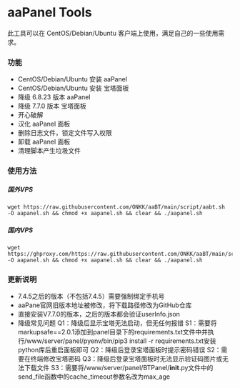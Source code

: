 # aaPanel Tools

此工具可以在 CentOS/Debian/Ubuntu 客户端上使用，满足自己的一些使用需求。

### 功能

- CentOS/Debian/Ubuntu 安装 aaPanel
- CentOS/Debian/Ubuntu 安装 宝塔面板
- 降级 6.8.23 版本 aaPanel
- 降级 7.7.0  版本 宝塔面板
- 开心破解
- 汉化 aaPanel 面板
- 删除日志文件，锁定文件写入权限
- 卸载 aaPanel 面板
- 清理脚本产生垃圾文件

### 使用方法

##### 国外VPS
~~~
wget https://raw.githubusercontent.com/ONKK/aaBT/main/script/aabt.sh  -O aapanel.sh && chmod +x aapanel.sh && clear && ./aapanel.sh
~~~
##### 国内VPS
~~~
wget https://ghproxy.com/https://raw.githubusercontent.com/ONKK/aaBT/main/script/aabt.sh  -O aapanel.sh && chmod +x aapanel.sh && clear && ./aapanel.sh
~~~

### 更新说明

- 7.4.5之后的版本（不包括7.4.5）需要强制绑定手机号
- aaPane官网旧版本地址被修改，将下载路径修改为GitHub仓库
- 直接安装V7.7.0的版本，之后的版本都会验证userInfo.json
- 降级常见问题
Q1：降级后显示宝塔无法启动，但无任何报错
S1：需要将markupsafe==2.0.1添加到panel目录下的requirements.txt文件中并执行/www/server/panel/pyenv/bin/pip3 install -r requirements.txt安装python库后重启面板即可
Q2：降级后登录宝塔面板时提示密码错误
S2：需要在终端修改宝塔密码
Q3：降级后登录宝塔面板时无法显示验证码图片或无法下载文件
S3：需要将/www/server/panel/BTPanel/__init__.py文件中的send_file函数中的cache_timeout参数名改为max_age